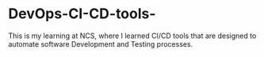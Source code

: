 # DevOps-CI-CD-tools-
This is my learning at NCS, where I learned  CI/CD tools that are designed to automate software Development and Testing processes. 
